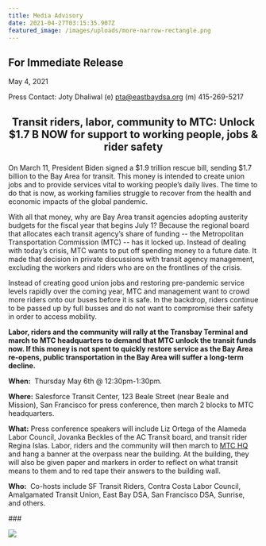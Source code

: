 ```yaml
---
title: Media Advisory
date: 2021-04-27T03:15:35.907Z
featured_image: /images/uploads/more-narrow-rectangle.png
---
```

<!--StartFragment-->

## For Immediate Release

May 4, 2021

Press Contact: Joty Dhaliwal (e) [pta@eastbaydsa.org](mailto:pta@eastbaydsa.org) (m) 415-269-5217

## <p style="text-align: center;">Transit riders, labor, community to MTC: Unlock $1.7 B NOW for support to working people, jobs & rider safety</p>

On March 11, President Biden signed a $1.9 trillion rescue bill, sending $1.7 billion to the Bay Area for transit. This money is intended to create union jobs and to provide services vital to working people’s daily lives. The time to do that is now, as working families struggle to recover from the health and economic impacts of the global pandemic.

With all that money, why are Bay Area transit agencies adopting austerity budgets for the fiscal year that begins July 1? Because the regional board that allocates each transit agency’s share of funding -- the Metropolitan Transportation Commission (MTC) -- has it locked up. Instead of dealing with today’s crisis, MTC wants to put off spending money to a future date. It made that decision in private discussions with transit agency management, excluding the workers and riders who are on the frontlines of the crisis.

Instead of creating good union jobs and restoring pre-pandemic service levels rapidly over the coming year, MTC and management want to crowd more riders onto our buses before it is safe. In the backdrop, riders continue to be passed up by full busses and do not want to compromise their safety in order to access mobility.

**Labor, riders and the community will rally at the Transbay Terminal and march to MTC headquarters to demand that MTC unlock the transit funds now. If this money is not spent to quickly restore service as the Bay Area re-opens, public transportation in the Bay Area will suffer a long-term decline.**

**When:**  Thursday May 6th @ 12:30pm-1:30pm. 

**Where:** Salesforce Transit Center, 123 Beale Street (near Beale and Mission), San Francisco for press conference, then march 2 blocks to MTC headquarters.

**What:** Press conference speakers will include Liz Ortega of the Alameda Labor Council, Jovanka Beckles of the AC Transit board, and transit rider Regina Islas. Labor, riders and the community will then march to [MTC HQ](https://www.google.com/maps/@37.7879997,-122.3919422,3a,75y,124.88h,82.44t/data=!3m7!1e1!3m5!1s8tOyoZhjCby23sZm83HkdQ!2e0!6shttps:%2F%2Fstreetviewpixels-pa.googleapis.com%2Fv1%2Fthumbnail%3Fpanoid%3D8tOyoZhjCby23sZm83HkdQ%26cb_client%3Dmaps_sv.tactile.gps%26w%3D203%26h%3D100%26yaw%3D224.81616%26pitch%3D0%26thumbfov%3D100!7i16384!8i8192) and hang a banner at the overpass near the building. At the building, they will also be given paper and markers in order to reflect on what transit means to them and to red tape their answers to the building wall.

**Who:**  Co-hosts include SF Transit Riders, Contra Costa Labor Council, Amalgamated Transit Union, East Bay DSA, San Francisco DSA, Sunrise, and others.

\###

![](/images/uploads/hey-mtc-event-flyer.png)

<!--EndFragment-->